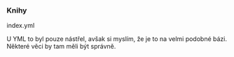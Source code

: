 ### Knihy

index.yml

U YML to byl pouze nástřel, avšak si myslím, že je to na velmi podobné bázi. 
Některé věci by tam měli být správně.